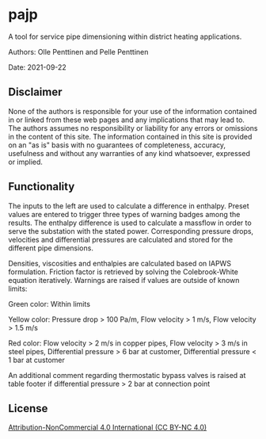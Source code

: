 # pajp
A tool for service pipe dimensioning within district heating applications.

Authors: Olle Penttinen and Pelle Penttinen

Date: 2021-09-22


## Disclaimer
None of the authors is responsible for your use of the information contained in or linked from these web pages and any implications that may lead to. 
The authors assumes no responsibility or liability for any errors or omissions in the content of this site. 
The information contained in this site is provided on an "as is" basis with no guarantees of completeness, accuracy, usefulness and without any warranties of any kind whatsoever, expressed or implied.

## Functionality
The inputs to the left are used to calculate a difference in enthalpy. Preset values are entered to trigger three types of warning badges among the results. The enthalpy difference is used to calculate a massflow in order to serve the substation with the stated power. Corresponding pressure drops, velocities and differential pressures are calculated and stored for the different pipe dimensions.

Densities, viscosities and enthalpies are calculated based on IAPWS formulation. Friction factor is retrieved by solving the Colebrook-White equation iteratively. Warnings are raised if values are outside of known limits:

Green color: Within limits

Yellow color: Pressure drop > 100 Pa/m, Flow velocity > 1 m/s, Flow velocity > 1.5 m/s

Red color: Flow velocity > 2 m/s in copper pipes, Flow velocity > 3 m/s in steel pipes, Differential pressure > 6 bar at customer, Differential pressure < 1 bar at customer

An additional comment regarding thermostatic bypass valves is raised at table footer if differential pressure > 2 bar at connection point

## License
[Attribution-NonCommercial 4.0 International (CC BY-NC 4.0)](https://creativecommons.org/licenses/by-nc/4.0/)
